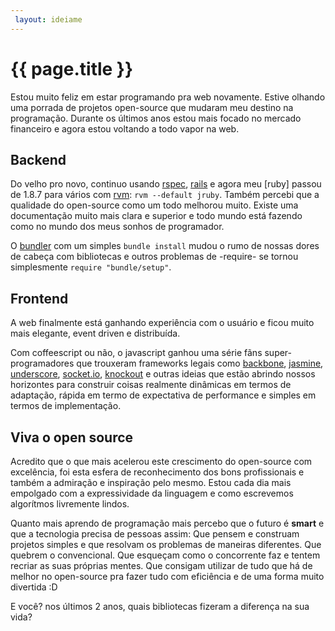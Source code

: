 ```yaml
---
 layout: ideiame
---
```


# {{ page.title }}

Estou muito feliz em estar programando pra web novamente. Estive olhando uma porrada de projetos open-source que mudaram meu destino na programação. Durante os últimos anos estou mais focado no mercado financeiro e agora estou voltando a todo vapor na web.

## Backend

Do velho pro novo, continuo usando [rspec], [rails] e agora meu [ruby] passou de 1.8.7 para vários com [rvm]: `rvm --default jruby`. Também percebi que a qualidade do open-source como um todo melhorou muito. Existe uma documentação muito mais clara e superior e todo mundo está fazendo como no mundo dos meus sonhos de programador.

O [bundler] com um simples `bundle install` mudou o rumo de nossas dores de cabeça com bibliotecas e outros problemas de -require- se tornou simplesmente `require "bundle/setup"`.

## Frontend

A web finalmente está ganhando experiência com o usuário e ficou muito mais elegante, event driven e distribuída. 

Com coffeescript ou não, o javascript ganhou uma série fãns super-programadores que trouxeram frameworks legais como [backbone], [jasmine], [underscore], [socket.io], [knockout] e outras ideias que estão abrindo nossos horizontes para construir coisas realmente dinâmicas em termos de adaptação, rápida em termo de expectativa de performance e simples em termos de implementação.

## Viva o open source

Acredito que o que mais acelerou este crescimento do open-source com excelência, foi esta esfera de reconhecimento dos bons profissionais e também a admiração e inspiração pelo mesmo. Estou cada dia mais empolgado com a expressividade da linguagem e como escrevemos algorítmos livremente lindos.

Quanto mais aprendo de programação mais percebo que o futuro é __smart__ e que a tecnologia precisa de pessoas assim: Que pensem e construam projetos simples e que resolvam os problemas de maneiras diferentes. Que quebrem o convencional. Que esqueçam como o concorrente faz e tentem recriar as suas próprias mentes. Que consigam utilizar de tudo que há de melhor no open-source pra fazer tudo com eficiência e de uma forma muito divertida :D

E você? nos últimos 2 anos, quais bibliotecas fizeram a diferença na sua vida?

[backbone]: http://backbonejs.org
[underscore]: http://underscorejs.org
[knockout]: http://github.com/SteveSanderson/knockout
[jasmine]: http://pivotal.github.com/jasmine
[socket.io]: http://socket.io
[rspec]: http://rspec.info
[rails]: http://rubyonrails.org
[bundler]: http://gembundler.com
[rvm]: http://rvm.io


